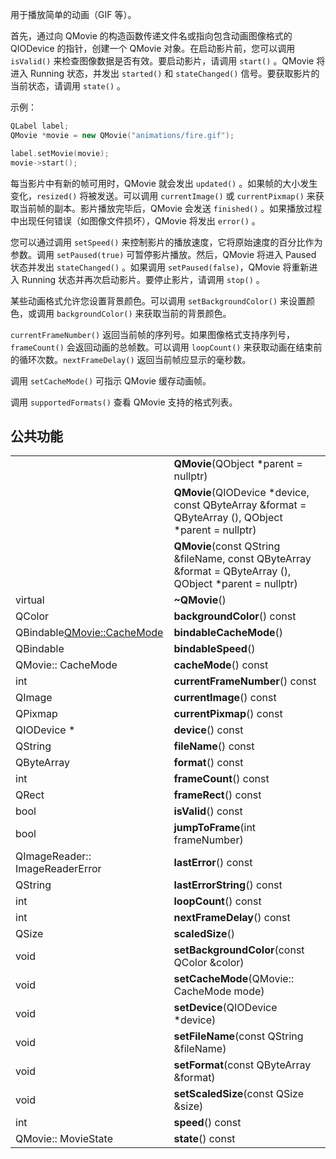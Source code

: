 用于播放简单的动画（GIF 等）。

首先，通过向 QMovie 的构造函数传递文件名或指向包含动画图像格式的 QIODevice 的指针，创建一个 QMovie 对象。在启动影片前，您可以调用 `isValid()` 来检查图像数据是否有效。要启动影片，请调用 `start()` 。QMovie 将进入 Running 状态，并发出 `started()` 和 `stateChanged()` 信号。要获取影片的当前状态，请调用 `state()` 。

示例：
```cpp
QLabel label;
QMovie *movie = new QMovie("animations/fire.gif");

label.setMovie(movie);
movie->start();
```

每当影片中有新的帧可用时，QMovie 就会发出 `updated()` 。如果帧的大小发生变化，`resized()` 将被发送。可以调用 `currentImage()` 或 `currentPixmap()` 来获取当前帧的副本。影片播放完毕后，QMovie 会发送 `finished()` 。如果播放过程中出现任何错误（如图像文件损坏），QMovie 将发出 `error()` 。

您可以通过调用 `setSpeed()` 来控制影片的播放速度，它将原始速度的百分比作为参数。调用 `setPaused(true)` 可暂停影片播放。然后，QMovie 将进入 Paused 状态并发出 `stateChanged()` 。如果调用 `setPaused(false)`，QMovie 将重新进入 Running 状态并再次启动影片。要停止影片，请调用 `stop()` 。

某些动画格式允许您设置背景颜色。可以调用 `setBackgroundColor()` 来设置颜色，或调用 `backgroundColor()` 来获取当前的背景颜色。

`currentFrameNumber()` 返回当前帧的序列号。如果图像格式支持序列号，`frameCount()` 会返回动画的总帧数。可以调用 `loopCount()` 来获取动画在结束前的循环次数。`nextFrameDelay()` 返回当前帧应显示的毫秒数。

调用 `setCacheMode()` 可指示 QMovie 缓存动画帧。

调用 `supportedFormats()` 查看 QMovie 支持的格式列表。

## 公共功能

|                                 |                                                                                                          |
| ------------------------------- | -------------------------------------------------------------------------------------------------------- |
|                                 | **QMovie**(QObject *parent = nullptr)                                                                    |
|                                 | **QMovie**(QIODevice *device, const QByteArray &format = QByteArray (), QObject *parent = nullptr)       |
|                                 | **QMovie**(const QString &fileName, const QByteArray &format = QByteArray (), QObject *parent = nullptr) |
| virtual                         | **~QMovie**()                                                                                            |
| QColor                          | **backgroundColor**() const                                                                              |
| QBindable<QMovie::CacheMode>    | **bindableCacheMode**()                                                                                  |
| QBindable<int>                  | **bindableSpeed**()                                                                                      |
| QMovie:: CacheMode              | **cacheMode**() const                                                                                    |
| int                             | **currentFrameNumber**() const                                                                           |
| QImage                          | **currentImage**() const                                                                                 |
| QPixmap                         | **currentPixmap**() const                                                                                |
| QIODevice *                     | **device**() const                                                                                       |
| QString                         | **fileName**() const                                                                                     |
| QByteArray                      | **format**() const                                                                                       |
| int                             | **frameCount**() const                                                                                   |
| QRect                           | **frameRect**() const                                                                                    |
| bool                            | **isValid**() const                                                                                      |
| bool                            | **jumpToFrame**(int frameNumber)                                                                         |
| QImageReader:: ImageReaderError | **lastError**() const                                                                                    |
| QString                         | **lastErrorString**() const                                                                              |
| int                             | **loopCount**() const                                                                                    |
| int                             | **nextFrameDelay**() const                                                                               |
| QSize                           | **scaledSize**()                                                                                         |
| void                            | **setBackgroundColor**(const QColor &color)                                                              |
| void                            | **setCacheMode**(QMovie:: CacheMode mode)                                                                |
| void                            | **setDevice**(QIODevice *device)                                                                         |
| void                            | **setFileName**(const QString &fileName)                                                                 |
| void                            | **setFormat**(const QByteArray &format)                                                                  |
| void                            | **setScaledSize**(const QSize &size)                                                                     |
| int                             | **speed**() const                                                                                        |
| QMovie:: MovieState             | **state**() const                                                                                        |

